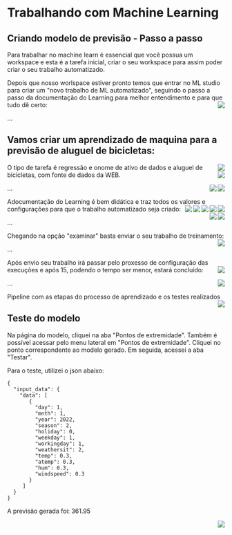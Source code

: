 <h1>
       <span> Trabalhando com Machine Learning</span>
</h1>

## Criando modelo de previsão - Passo a passo

Para trabalhar no machine learn é essencial que você possua um workspace e esta é a tarefa inicial, criar o seu workspace para assim poder criar o seu trabalho automatizado.

Depois que nosso worlspace estiver pronto temos que entrar no ML studio para criar um "novo trabalho de ML automatizado", seguindo o passo a passo da documentação do Learning para melhor entendimento e para que tudo dê certo:
<img align="right" src="https://raw.githubusercontent.com/alexklenio/DIO-Microsoft-Azure-AI-Fundamentals/main/imagens/DP01%20-%20Machine%20Learning/01.png" width=""/> 

...

## Vamos criar um aprendizado de maquina para a previsão de aluguel de bicicletas:
<img align="right" src="https://raw.githubusercontent.com/alexklenio/DIO-Microsoft-Azure-AI-Fundamentals/main/imagens/DP01%20-%20Machine%20Learning/02.png" width=""/> 

O tipo de tarefa é regressão e onome de ativo de dados e aluguel de bicicletas, com fonte de dados da WEB.
<img align="right" src="https://raw.githubusercontent.com/alexklenio/DIO-Microsoft-Azure-AI-Fundamentals/main/imagens/DP01%20-%20Machine%20Learning/03.png" width=""/> 

<img align="right" src="https://raw.githubusercontent.com/alexklenio/DIO-Microsoft-Azure-AI-Fundamentals/main/imagens/DP01%20-%20Machine%20Learning/04.png" width=""/> 

<img align="right" src="https://raw.githubusercontent.com/alexklenio/DIO-Microsoft-Azure-AI-Fundamentals/main/imagens/DP01%20-%20Machine%20Learning/05.png" width=""/> 

...

Adocumentação do Learning é bem didática e traz todos os valores e configurações para que o trabalho automatizado seja criado:
<img align="right" src="https://raw.githubusercontent.com/alexklenio/DIO-Microsoft-Azure-AI-Fundamentals/main/imagens/DP01%20-%20Machine%20Learning/07.png" width=""/> 
<img align="right" src="https://raw.githubusercontent.com/alexklenio/DIO-Microsoft-Azure-AI-Fundamentals/main/imagens/DP01%20-%20Machine%20Learning/08.png" width=""/> 
<img align="right" src="https://raw.githubusercontent.com/alexklenio/DIO-Microsoft-Azure-AI-Fundamentals/main/imagens/DP01%20-%20Machine%20Learning/09.png" width=""/> 
<img align="right" src="https://raw.githubusercontent.com/alexklenio/DIO-Microsoft-Azure-AI-Fundamentals/main/imagens/DP01%20-%20Machine%20Learning/10.png" width=""/> 
<img align="right" src="https://raw.githubusercontent.com/alexklenio/DIO-Microsoft-Azure-AI-Fundamentals/main/imagens/DP01%20-%20Machine%20Learning/11.png" width=""/> 
<img align="right" src="https://raw.githubusercontent.com/alexklenio/DIO-Microsoft-Azure-AI-Fundamentals/main/imagens/DP01%20-%20Machine%20Learning/12.png" width=""/> 
<img align="right" src="https://raw.githubusercontent.com/alexklenio/DIO-Microsoft-Azure-AI-Fundamentals/main/imagens/DP01%20-%20Machine%20Learning/13.png" width=""/> 

...

Chegando na opção "examinar" basta enviar o seu trabalho de treinamento:
<img align="right" src="https://raw.githubusercontent.com/alexklenio/DIO-Microsoft-Azure-AI-Fundamentals/main/imagens/DP01%20-%20Machine%20Learning/14.png" width=""/> 

...

Após envio seu trabalho irá passar pelo proxesso de configuração das execuções e após 15, podendo o tempo ser menor, estará concluído:
<img align="right" src="https://raw.githubusercontent.com/alexklenio/DIO-Microsoft-Azure-AI-Fundamentals/main/imagens/DP01%20-%20Machine%20Learning/15.png" width=""/> 

<img align="right" src="https://raw.githubusercontent.com/alexklenio/DIO-Microsoft-Azure-AI-Fundamentals/main/imagens/DP01%20-%20Machine%20Learning/16.png" width=""/> 

...

Pipeline com as etapas do processo de aprendizado e os testes realizados
<img align="right" src="https://raw.githubusercontent.com/alexklenio/DIO-Microsoft-Azure-AI-Fundamentals/main/imagens/DP01%20-%20Machine%20Learning/17.png" width=""/> 

## Teste do modelo

Na página do modelo, cliquei na aba "Pontos de extremidade". Também é possível acessar pelo menu lateral em "Pontos de extremidade". Cliquei no ponto correspondente ao modelo gerado. Em seguida, acessei a aba "Testar".

Para o teste, utilizei o json abaixo:

``` JASON
{
  "input_data": {
    "data": [
       {
         "day": 1,
         "mnth": 1,   
         "year": 2022,
         "season": 2,
         "holiday": 0,
         "weekday": 1,
         "workingday": 1,
         "weathersit": 2, 
         "temp": 0.3, 
         "atemp": 0.3,
         "hum": 0.3,
         "windspeed": 0.3 
       }
     ]
  }
}
```

A previsão gerada foi: 361.95

<img align="right" src="https://raw.githubusercontent.com/alexklenio/DIO-Microsoft-Azure-AI-Fundamentals/main/imagens/DP01%20-%20Machine%20Learning/18.png" width=""/> 
